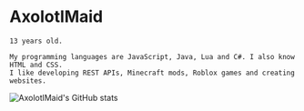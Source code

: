 # AxolotlMaid

```13 years old.```

```
My programming languages are JavaScript, Java, Lua and C#. I also know HTML and CSS.
I like developing REST APIs, Minecraft mods, Roblox games and creating websites.
```

![AxolotlMaid's GitHub stats](https://github-readme-stats.vercel.app/api?username=axolotlmaid&show_icons=true&theme=radical)
